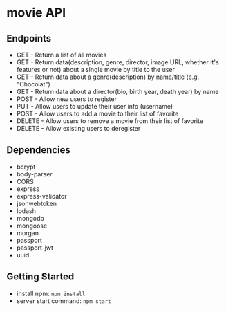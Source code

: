 # movie API
 
## Endpoints

- GET - Return a list of all movies
- GET - Return data(description, genre, director, image URL, whether it's features or not) about a single movie by title to the user
- GET - Return data about a genre(description) by name/title (e.g. "Chocolat")
- GET - Return data about a director(bio, birth year, death year) by name
- POST - Allow new users to register
- PUT - Allow users to update their user info (username)
- POST - Allow users to add a movie to their list of favorite
- DELETE - Allow users to remove a movie from their list of favorite
- DELETE - Allow existing users to deregister

## Dependencies

- bcrypt
- body-parser
- CORS
- express
- express-validator
- jsonwebtoken
- lodash
- mongodb
- mongoose
- morgan
- passport
- passport-jwt
- uuid

## Getting Started

- install npm: `npm install`
- server start command: `npm start`
